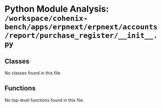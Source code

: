 # Python Module Analysis: `/workspace/cohenix-bench/apps/erpnext/erpnext/accounts/report/purchase_register/__init__.py`

## Classes

No classes found in this file.


## Functions

No top-level functions found in this file.
